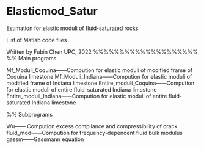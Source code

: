 # Elasticmod_Satur
Estimation for elastic moduli of fluid-saturated rocks

List of Matlab code files 

Written by Fubin Chen
UPC, 2022
%%%%%%%%%%%%%%%%%%%%
%% Main programs

Mf_Moduli_Coquina——Compution for elastic moduli of modified frame of Coquina limestone
Mf_Moduli_Indiana——Compution for elastic moduli of modified frame of Indiana limestone
Entire_moduli_Coquina——Compution for elastic moduli of entire fluid-saturated Indiana limestone
Entire_moduli_Indiana——Compution for elastic moduli of entire fluid-saturated Indiana limestone

%% Subprograms

Wu—— Compution excess compliance and compressibility of crack
fluid_mod——Compution for frequency-dependent fluid bulk modulus
gassm——Gassmann equation
